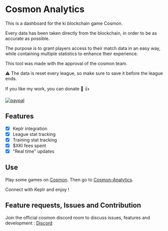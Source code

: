 # Cosmon Analytics

This is a dashboard for the ki blockchain game Cosmon. 

Every data has been taken directly from the blockchain, in order to be as accurate as possible.

The purpose is to grant players access to their match data in an easy way, while containing multiple statistics to enhance their experience.

This tool was made with the approval of the cosmon team.

:warning: The data is reset every league, so make sure to save it before the league ends.

If you like my work, you can donate :beers: :+1:

[![paypal](https://www.paypalobjects.com/en_US/i/btn/btn_donateCC_LG.gif)](https://www.paypal.me/jcmehr)

## Features
- [x] Keplr integration
- [x] League stat tracking 
- [x] Training stat tracking
- [x] $XKI fees spent
- [x] "Real time" updates

## Use
Play some games on [Cosmon](https://cosmon.ki/arena/).
Then go to [Cosmon-Analytics](https://cosmon-analytics.herokuapp.com/).

Connect with Keplr and enjoy !

## Feature requests, Issues and Contribution
Join the official cosmon discord room to discuss issues, features and development : [Discord](http://discord.gg/CAvjMPbgBk)
